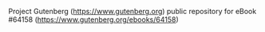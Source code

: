 Project Gutenberg (https://www.gutenberg.org) public repository for
eBook #64158 (https://www.gutenberg.org/ebooks/64158)

